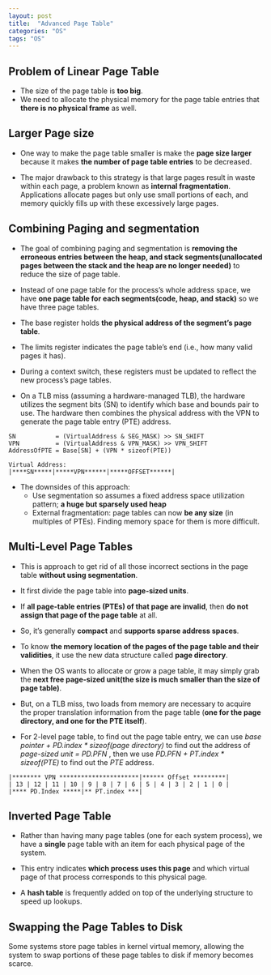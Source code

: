 ```yaml
---
layout: post
title:  "Advanced Page Table"
categories: "OS"
tags: "OS"
---
```


## Problem of Linear Page Table

- The size of the page table is **too big**.
- We need to allocate the physical memory for the page table entries that **there is no physical frame** as well.

## Larger Page size

- One way to make the page table smaller is make the **page size larger** because it makes **the number of page table entries** to be decreased.

- The major drawback to this strategy is that large pages result in waste within each page, a problem known as **internal fragmentation**. Applications allocate pages but only use small portions of each, and memory quickly fills up with these excessively large pages. 

## Combining Paging and segmentation

- The goal of combining paging and segmentation is **removing the erroneous entries between the heap, and stack segments(unallocated pages between the stack and the heap are no longer needed)** to reduce the size of page table.

- Instead of one page table for the process’s whole address space, we have **one page table for each segments(code, heap, and stack)** so we have three page tables.

- The base register holds **the physical address of the segment’s page table**.

- The limits register indicates the page table’s end (i.e., how many valid pages it has).

- During a context switch, these registers must be updated to reflect the new process’s page tables.

- On a TLB miss (assuming a hardware-managed TLB), the hardware utilizes the segment bits (SN) to identify which base and bounds pair to use. The hardware then combines the physical address with the VPN to generate the page table entry (PTE) address.

```
SN           = (VirtualAddress & SEG_MASK) >> SN_SHIFT
VPN          = (VirtualAddress & VPN_MASK) >> VPN_SHIFT
AddressOfPTE = Base[SN] + (VPN * sizeof(PTE))

Virtual Address:
|****SN*****|*****VPN******|*****OFFSET******|
```

- The downsides of this approach:
  - Use segmentation so assumes a fixed address space utilization pattern; **a huge but sparsely used heap**
  - External fragmentation: page tables can now **be any size** (in multiples of PTEs). Finding memory space for them is more difficult.

## Multi-Level Page Tables

- This is approach to get rid of all those incorrect sections in the page table **without using segmentation**.

- It first divide the page table into **page-sized units**.

- If **all page-table entries (PTEs) of that page are invalid**, then **do not assign that page of the page table** at all.

- So, it’s generally **compact** and **supports sparse address spaces**.

- To know **the memory location of the pages of the page table and their validities**, it use the new data structure called **page directory**.

- When the OS wants to allocate or grow a page table, it may simply grab the **next free page-sized unit(the size is much smaller than the size of page table)**.

- But, on a TLB miss, two loads from memory are necessary to acquire the proper translation information from the page table (**one for the page directory, and one for the PTE itself**).

- For 2-level page table, to find out the page table entry, we can use *base pointer + PD.index * sizeof(page directory)* to find out the address of *page-sized unit = PD.PFN* , then we use *PD.PFN + PT.index * sizeof(PTE)* to find out the *PTE* address.

```
|******** VPN **********************|****** Offset *********|
| 13 | 12 | 11 | 10 | 9 | 8 | 7 | 6 | 5 | 4 | 3 | 2 | 1 | 0 |
|**** PD.Index *****|** PT.index ***|
```

## Inverted Page Table

- Rather than having many page tables (one for each system process), we have a **single** page table with an item for each physical page of the system. 

- This entry indicates **which process uses this page** and which virtual page of that process corresponds to this physical page.

- A **hash table** is frequently added on top of the underlying structure to speed up lookups.

## Swapping the Page Tables to Disk

Some systems store page tables in kernel virtual memory, allowing the system to swap portions of these page tables to disk if memory becomes scarce.
